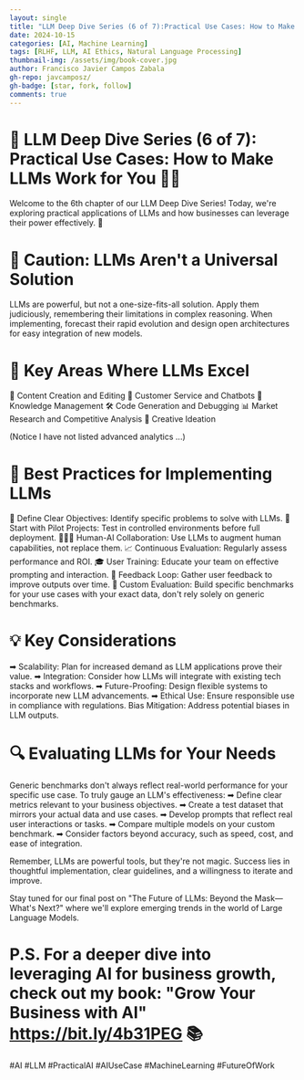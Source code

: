 ```yaml
---
layout: single
title: "LLM Deep Dive Series (6 of 7):Practical Use Cases: How to Make LLMs Work for You"
date: 2024-10-15
categories: [AI, Machine Learning]
tags: [RLHF, LLM, AI Ethics, Natural Language Processing]
thumbnail-img: /assets/img/book-cover.jpg
author: Francisco Javier Campos Zabala
gh-repo: javcamposz/
gh-badge: [star, fork, follow]
comments: true
---
```


# 🚨 LLM Deep Dive Series (6 of 7): Practical Use Cases: How to Make LLMs Work for You 💼🤖

Welcome to the 6th chapter of our LLM Deep Dive Series! Today, we're exploring practical applications of LLMs and how businesses can leverage their power effectively. 🚀

# 🚧 Caution: LLMs Aren't a Universal Solution

LLMs are powerful, but not a one-size-fits-all solution. Apply them judiciously, remembering their limitations in complex reasoning. When implementing, forecast their rapid evolution and design open architectures for easy integration of new models.

# 🔹 Key Areas Where LLMs Excel

📝 Content Creation and Editing
💬 Customer Service and Chatbots
🧠 Knowledge Management
🛠️ Code Generation and Debugging
📊 Market Research and Competitive Analysis
🎨 Creative Ideation

(Notice I have not listed advanced analytics ...)

# 🔹 Best Practices for Implementing LLMs

🎯 Define Clear Objectives: Identify specific problems to solve with LLMs.
🧪 Start with Pilot Projects: Test in controlled environments before full deployment.
🧑‍🤝‍🧑 Human-AI Collaboration: Use LLMs to augment human capabilities, not replace them.
📈 Continuous Evaluation: Regularly assess performance and ROI.
🎓 User Training: Educate your team on effective prompting and interaction.
🔄 Feedback Loop: Gather user feedback to improve outputs over time.
🎯 Custom Evaluation: Build specific benchmarks for your use cases with your exact data, don't rely solely on generic benchmarks.

# 💡 Key Considerations
➡ Scalability: Plan for increased demand as LLM applications prove their value.
➡ Integration: Consider how LLMs will integrate with existing tech stacks and workflows.
➡ Future-Proofing: Design flexible systems to incorporate new LLM advancements.
➡ Ethical Use: Ensure responsible use in compliance with regulations.
Bias Mitigation: Address potential biases in LLM outputs.

# 🔍 Evaluating LLMs for Your Needs

Generic benchmarks don't always reflect real-world performance for your specific use case. To truly gauge an LLM's effectiveness:
➡ Define clear metrics relevant to your business objectives.
➡ Create a test dataset that mirrors your actual data and use cases.
➡ Develop prompts that reflect real user interactions or tasks.
➡ Compare multiple models on your custom benchmark.
➡ Consider factors beyond accuracy, such as speed, cost, and ease of integration.

Remember, LLMs are powerful tools, but they're not magic. Success lies in thoughtful implementation, clear guidelines, and a willingness to iterate and improve.

Stay tuned for our final post on "The Future of LLMs: Beyond the Mask—What's Next?" where we'll explore emerging trends in the world of Large Language Models.

# P.S. For a deeper dive into leveraging AI for business growth, check out my book: "Grow Your Business with AI" https://bit.ly/4b31PEG 📚
#AI #LLM #PracticalAI #AIUseCase #MachineLearning #FutureOfWork